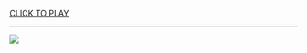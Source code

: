 
<a href="https://premium76.site?title=games_to_play_unblocked_at_school&ref=13M">CLICK TO PLAY</a></h3>
<hr>

<a href="https://premium76.site?title=games_to_play_unblocked_at_school&ref=13M"><img src="https://clearcache.store/games.png"></a>


